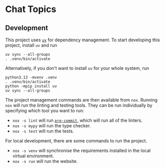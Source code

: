 # Chat Topics

## Development

This project uses [`uv`](https://docs.astral.sh/uv/)
for dependency management.
To start developing this project,
install `uv`
and run

```shell
uv sync --all-groups
. .venv/bin/activate
```

Alternatively,
if you don't want to install `uv` for your whole system,
run

```shell
python3.13 -mvenv .venv
. .venv/bin/activate
python -mpip install uv
uv sync --all-groups
```

The project management commands
are then available from `nox`.
Running `nox`
will run the linting and testing tools.
They can be run individually
by specifying which tool you want to run:

- `nox -s lint` will run [`pre-commit`](https://pre-commit.com),
  which will run all of the linters.
- `nox -s mypy` will run the type checker.
- `nox -s test` will run the tests.

For local development,
there are some commands to run the project.

- `nox -s venv` will synchronise the requirements
  installed in the local virtual environment.
- `nox -s run` will run the website.

